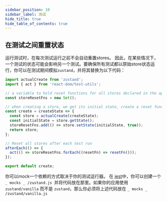 ```yaml
---
sidebar_position: 10
sidebar_label: 测试
hide_title: true
hide_table_of_contents: true
---
```

## 在测试之间重置状态

运行测试时，在每次测试运行之前不会自动重置stores。
因此，在某些情况下，一个测试的状态可能会影响另一个测试。要确保所有测试都以原始store状态运行，你可以在测试期间模拟`zustand`，并将其替换为以下代码：

```jsx
import actualCreate from 'zustand';
import { act } from 'react-dom/test-utils';

// a variable to hold reset functions for all stores declared in the app
const storeResetFns = new Set();

// when creating a store, we get its initial state, create a reset function and add it in the set
const create = createState => {
  const store = actualCreate(createState);
  const initialState = store.getState();
  storeResetFns.add(() => store.setState(initialState, true));
  return store;
};

// Reset all stores after each test run
afterEach(() => {
  act(() => storeResetFns.forEach((resetFn) => resetFn()));
});

export default create;
```

你可以mock一个依赖的方式取决于你的测试运行器。
在 [jest](https://jestjs.io/)中，你可以创建一个 `_ mocks _ /zustand.js `并将代码放在那里。如果你的应用使用 `zustand/vanilla` 而不是 `zustand`，那么你必须将上述代码放在 `_ mocks _ /zustand/vanilla.js`